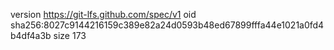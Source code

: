version https://git-lfs.github.com/spec/v1
oid sha256:8027c9144216159c389e82a24d0593b48ed67899fffa44e1021a0fd4b4df4a3b
size 173
